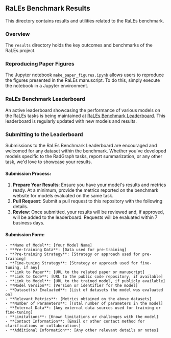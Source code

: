 ## RaLEs Benchmark Results

This directory contains results and utilities related to the RaLEs benchmark.

### Overview

The `results` directory holds the key outcomes and benchmarks of the RaLEs project. 

### Reproducing Paper Figures

The Jupyter notebook `make_paper_figures.ipynb` allows users to reproduce the figures presented in the RaLEs manuscript. To do this, simply execute the notebook in a Jupyter environment.

### RaLEs Benchmark Leaderboard

An active leaderboard showcasing the performance of various models on the RaLEs tasks is being maintained at [RaLEs Benchmark Leaderboard](https://ralesbenchmark.github.io). This leaderboard is regularly updated with new models and results.

### Submitting to the Leaderboard

Submissions to the RaLEs Benchmark Leaderboard are encouraged and welcomed for any dataset within the benchmark. Whether you've developed models specific to the RadGraph tasks, report summarization, or any other task, we'd love to showcase your results.

#### Submission Process:

1. **Prepare Your Results**: Ensure you have your model's results and metrics ready. At a minimum, provide the metrics reported on the benchmark website for models evaluated on the same task.
2. **Pull Request**: Submit a pull request to this repository with the following details.
3. **Review**: Once submitted, your results will be reviewed and, if approved, will be added to the leaderboard. Requests will be evaluated within 7 business days.

#### Submission Form:

```
- **Name of Model**: [Your Model Name]
- **Pre-training Data**: [Data used for pre-training]
- **Pre-training Strategy**: [Strategy or approach used for pre-training]
- **Fine-tuning Strategy**: [Strategy or approach used for fine-tuning, if any]
- **Link to Paper**: [URL to the related paper or manuscript]
- **Link to Code**: [URL to the public code repository, if available]
- **Link to Model**: [URL to the trained model, if publicly available]
- **Model Version**: [Version or identifier for the model]
- **Dataset(s) Evaluated**: [List of datasets the model was evaluated on]
- **Relevant Metrics**: [Metrics obtained on the above datasets]
- **Number of Parameters**: [Total number of parameters in the model]
- **External Data**: [Any external data sources used for training or fine-tuning]
- **Limitations**: [Known limitations or challenges with the model]
- **Contact Information**: [Email or other contact method for clarifications or collaborations]
- **Additional Information**: [Any other relevant details or notes]
```

